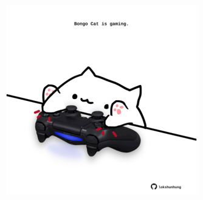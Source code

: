 <!-- built at 02/07/2024, 06:00:43 UTC -->
<p align="center">
  <img width="500" height="500" src="./ReadmeImage.svg">
</p>
